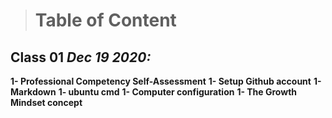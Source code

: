 > # Table of Content 

## Class 01  *Dec 19 2020:*

__1- Professional Competency Self-Assessment__
__1- Setup Github account__
__1- Markdown__
__1- ubuntu cmd__ 
__1- Computer configuration__ 
__1- The Growth Mindset concept__ 
